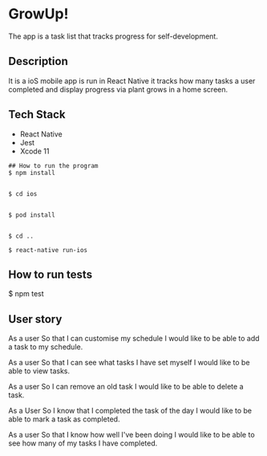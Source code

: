 # GrowUp!
 The app is a task list that tracks progress for self-development.

## Description
It is a ioS mobile app is run in React Native it tracks how many tasks a user completed and display progress via plant grows in a home screen.

## Tech Stack
* React Native
* Jest
* Xcode 11

```
## How to run the program
$ npm install


$ cd ios


$ pod install


$ cd ..

$ react-native run-ios
```
## How to run tests
$ npm test



## User story

  As a user
  So that I can customise my schedule
  I would like to be able to add a task to my schedule.

  As a user
  So that I can see what tasks I have set myself
  I would like to be able to view tasks.

  As a user
  So I can remove an old task
  I would like to be able to delete a task.

  As a User
  So I know that I completed the task of the day
  I would like to be able to mark a task as completed.

  As a user
  So that I know how well I've been doing
  I would like to be able to see how many of my tasks I have completed.
